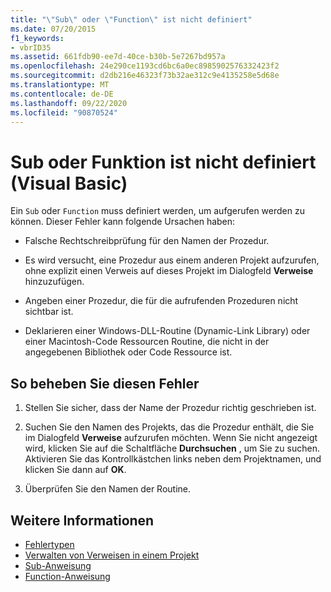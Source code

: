 ```yaml
---
title: "\"Sub\" oder \"Function\" ist nicht definiert"
ms.date: 07/20/2015
f1_keywords:
- vbrID35
ms.assetid: 661fdb90-ee7d-40ce-b30b-5e7267bd957a
ms.openlocfilehash: 24e290ce1193cd6bc6a0ec8985902576332423f2
ms.sourcegitcommit: d2db216e46323f73b32ae312c9e4135258e5d68e
ms.translationtype: MT
ms.contentlocale: de-DE
ms.lasthandoff: 09/22/2020
ms.locfileid: "90870524"
---
```

# <a name="sub-or-function-not-defined-visual-basic"></a>Sub oder Funktion ist nicht definiert (Visual Basic)

Ein `Sub` oder `Function` muss definiert werden, um aufgerufen werden zu können. Dieser Fehler kann folgende Ursachen haben:  
  
- Falsche Rechtschreibprüfung für den Namen der Prozedur.  
  
- Es wird versucht, eine Prozedur aus einem anderen Projekt aufzurufen, ohne explizit einen Verweis auf dieses Projekt im Dialogfeld **Verweise** hinzuzufügen.  
  
- Angeben einer Prozedur, die für die aufrufenden Prozeduren nicht sichtbar ist.  
  
- Deklarieren einer Windows-DLL-Routine (Dynamic-Link Library) oder einer Macintosh-Code Ressourcen Routine, die nicht in der angegebenen Bibliothek oder Code Ressource ist.  
  
## <a name="to-correct-this-error"></a>So beheben Sie diesen Fehler  
  
1. Stellen Sie sicher, dass der Name der Prozedur richtig geschrieben ist.  
  
2. Suchen Sie den Namen des Projekts, das die Prozedur enthält, die Sie im Dialogfeld **Verweise** aufzurufen möchten. Wenn Sie nicht angezeigt wird, klicken Sie auf die Schaltfläche **Durchsuchen** , um Sie zu suchen. Aktivieren Sie das Kontrollkästchen links neben dem Projektnamen, und klicken Sie dann auf **OK**.  
  
3. Überprüfen Sie den Namen der Routine.  
  
## <a name="see-also"></a>Weitere Informationen

- [Fehlertypen](../../programming-guide/language-features/error-types.md)
- [Verwalten von Verweisen in einem Projekt](/visualstudio/ide/managing-references-in-a-project)
- [Sub-Anweisung](../statements/sub-statement.md)
- [Function-Anweisung](../statements/function-statement.md)
